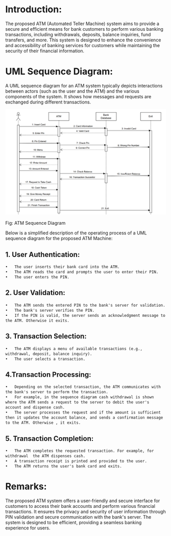 # Introduction:
The proposed ATM (Automated Teller Machine) system aims to provide a secure and efficient means for bank customers to perform various banking transactions, including withdrawals, deposits, balance inquiries, fund transfers, and more. This system is designed to enhance the convenience and accessibility of banking services for customers while maintaining the security of their financial information.

# UML Sequence Diagram:
A UML sequence diagram for an ATM system typically depicts interactions between actors (such as the user and the ATM) and the various components of the system. It shows how messages and requests are exchanged during different transactions.

![CHEESE!](ATM.png)

Fig: ATM Sequence Diagram 

Below is a simplified description of the operating process of a UML sequence diagram for the proposed ATM Machine:

## 1. User Authentication:

    •	The user inserts their bank card into the ATM.
    •	The ATM reads the card and prompts the user to enter their PIN.
    •	The user enters the PIN.

## 2. User Validation:

    •	The ATM sends the entered PIN to the bank's server for validation.
    •	The bank's server verifies the PIN.
    •	If the PIN is valid, the server sends an acknowledgment message to the ATM. Otherwise it exits.

## 3. Transaction Selection:

    •	The ATM displays a menu of available transactions (e.g., withdrawal, deposit, balance inquiry).
    •	The user selects a transaction.

## 4.Transaction Processing:

    •	Depending on the selected transaction, the ATM communicates with the bank's server to perform the transaction.
    •	For example, in the sequence diagram cash withdrawal is shown where the ATM sends a request to the server to debit the user's account and dispense cash.
    •	The server processes the request and if the amount is sufficient then it updates the account balance, and sends a confirmation message to the ATM. Otherwise , it exits.



## 5. Transaction Completion:

    •	The ATM completes the requested transaction. For example, for withdrawal  the ATM dispenses cash.
    •	A transaction receipt is printed and provided to the user.
    •	The ATM returns the user's bank card and exits.

# Remarks:
The proposed ATM system offers a user-friendly and secure interface for customers to access their bank accounts and perform various financial transactions. It ensures the privacy and security of user information through PIN validation and secure communication with the bank's server. The system is designed to be efficient, providing a seamless banking experience for users.
